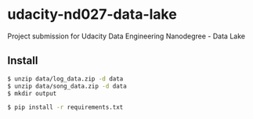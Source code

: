 # udacity-nd027-data-lake

Project submission for Udacity Data Engineering Nanodegree - Data Lake

## Install

```bash
$ unzip data/log_data.zip -d data
$ unzip data/song_data.zip -d data
$ mkdir output
```

```bash
$ pip install -r requirements.txt
```

